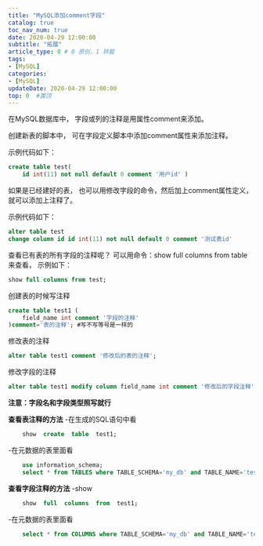 ```yaml
---
title: "MySQL添加comment字段"
catalog: true
toc_nav_num: true
date: 2020-04-29 12:00:00
subtitle: "拓展"
article_type: 0 # 0 原创，1 转载
tags:
- [MySQL]
categories:
- [MySQL]
updateDate: 2020-04-29 12:00:00
top: 0  #置顶
---
```


在MySQL数据库中， 字段或列的注释是用属性comment来添加。

创建新表的脚本中， 可在字段定义脚本中添加comment属性来添加注释。

示例代码如下：
```sql
create table test( 
    id int(11) not null default 0 comment '用户id' ) 
```
如果是已经建好的表， 也可以用修改字段的命令，然后加上comment属性定义，就可以添加上注释了。

示例代码如下：
```sql
alter table test 
change column id id int(11) not null default 0 comment '测试表id'
```
查看已有表的所有字段的注释呢？
可以用命令：show full columns from table 来查看， 示例如下：
```sql
show full columns from test;
```
创建表的时候写注释
```sql
create table test1 ( 
    field_name int comment '字段的注释' 
)comment='表的注释'; #写不写等号是一样的
```
修改表的注释
```sql
alter table test1 comment '修改后的表的注释';
```
修改字段的注释
```sql
alter table test1 modify column field_name int comment '修改后的字段注释'; 
```
**注意：字段名和字段类型照写就行**

**查看表注释的方法**
-在生成的SQL语句中看 
```sql
    show  create  table  test1; 
```
-在元数据的表里面看
```sql
    use information_schema; 
    select * from TABLES where TABLE_SCHEMA='my_db' and TABLE_NAME='test1' \G
```
**查看字段注释的方法**
-show 
```sql
    show  full  columns  from  test1; 
```
-在元数据的表里面看 
```sql
    select * from COLUMNS where TABLE_SCHEMA='my_db' and TABLE_NAME='test1' \G
```